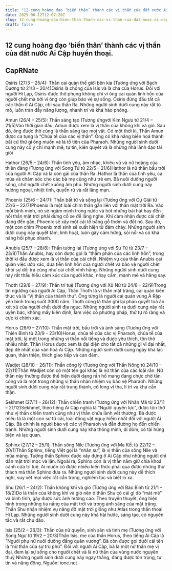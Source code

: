 ```yaml
---
title: "12 cung hoàng đạo ‘biến thân’ thành các vị thần của đất nước Ai Cập huyền thoại."
date: 2025-06-12T12:07:20Z
slug: 12-cung-hoang-dao-bien-than-thanh-cac-vi-than-cua-dat-nuoc-ai-cap-huyen-thoai
draft: false
---
```


## 12 cung hoàng đạo ‘biến thân’ thành các vị thần của đất nước Ai Cập huyền thoại.

## CapRNate

Osiris (27/3 – 25/4): Thần cai quản thế giới bên kia
(Tương ứng với Bạch Dương từ 21/3 – 20/4)Osiris là chồng của Isis và là cha của Horus. Đối với người Hi Lạp, Osiris được thờ phụng không chỉ vì ông cai quản linh hồn của người chết mà bởi vì ông còn giúp bảo vệ sự sống. Osiris đứng đầu tất cả các thần ở Ai Cập, chỉ sau thần Ra.
Những người sinh dưới cung này rất tò mò, luôn tràn đầy năng lượng, nhanh trí và khá hào phóng.
 
 
Amun (26/4 – 25/5): Thần sáng tạo
(Tương ứngvới Kim Ngưu từ 21/4 – 21/5)Vào thời gian đầu, Amun được xem là vị thần của không khí và gió. Sau đó, ông được thờ cúng là thần sáng tạo mọi vật. Có một thời kì, Thần Amun được ca tụng là “Chúa tể của các vị thần”. Ông có khả năng biến hoá thành bất cứ thứ gì ông muốn và là tổ tiên của Pharaoh.
Những người sinh dưới cung này có ý chí mạnh mẽ, tự tin, kiên quyết và là những nhà lãnh đạo tài giỏi
 
 
Hathor (26/5 – 24/6): Thần tình yêu, âm nhạc, khiêu vũ và nữ hoàng của thiên đàng
(Tương ứng với Song Tử từ 22/5 – 21/6)Hathor là nữ thần bầu trời của người Ai Cập và là con gái của thần Ra. Hathor là thần của tình yêu, ca múa và chăm sóc cho các bà mẹ cũng như trẻ em. Bà nuôi dưỡng người sống, chở người chết xuống âm phủ.
Những người sinh dưới cung này hướng ngoại, nhiệt tình, quyến rũ và rất lãng mạn.
 
 
Phoenix (25/6 – 24/7): Thần bất tử và sống lại
(Tương ứng với Cự Giải từ 22/6 – 22/7)Phoenix là một loài chim thần gắn liền với thần mặt trời Ra. Vào mỗi bình minh, nó sẽ ngâm mình trong nước và hót những bài hát hay đến nỗi thần mặt trời phải dừng cỗ xe để lắng nghe. Khi cảm nhận được cái chết đang đến gần, Phoenix sẽ xây một cái tổ bằng gỗ thơm và đốt nó. Sau đó, một con chim Phoenix mới sinh sẽ xuất hiện từ đám cháy.
Những người sinh dưới cung này quyết tâm, linh hoạt, luôn gây cảm hứng, sôi nổi và có khả năng hồi phục nhanh.
 
 
Anubis (25/7 – 28/8): Thần tương lai
(Tương ứng với Sư Tử từ 23/7 – 23/8)Thần Anubis, hay còn được gọi là “thẩm phán của các linh hồn”, trong thời kì đầu được xem là vị thần của cái chết. Nhiệm vụ của thần Anubis cai quản việc ướp xác, đưa tiễn linh hồn của người chết và bảo vệ người chết khỏi sự dối trá cũng như cái chết vĩnh hằng.
Những người sinh dưới cung này rất thấu hiểu cảm xúc của người khác, nhạy cảm, mạnh mẽ và hăng say.
 
 
Thoth (29/8 – 27/9): Thần trí tuệ 
(Tương ứng với Xử Nữ từ 24/8 – 22/9)Trong tín ngưỡng của người Ai Cập, Thần Thoth là vị thần mặt trăng, cai quản kiến thức và là “Vị thần của thánh thư”. Ông từng là người cai quản vùng Ả Rập yên bình trong suốt 3000 năm. Thoth cũng là thần ghi lại phán quyết toà án xét xử của người chết dưới địa ngục.
Những người sinh ra dưới cung này rất uyên bác, không mấy kiên định, làm việc có phương pháp, thứ tự rõ ràng và cực kì chính xác.
 
 
Horus (28/9 – 27/10): Thần mặt trời, bầu trời và ánh sáng 
(Tương ứng với Thiên Bình từ 23/9 – 23/10)Horus, chúa tể của các vị Pharaoh, chúa tể của mặt trời, là một trong những vị thần nổi tiếng và được yêu thích, tôn thờ nhiều nhất. Thần Horus được xem là đại diện cho tất cả những gì vĩ đại nhất, đẹp đẽ nhất của văn hoá Ai Cập.
Những người sinh dưới cung ngày khá lạc quan, thân thiện, thích giao tiếp và can đảm.
 
 
Wadjet (28/10 – 26/11): Thần công lý
(Tương ứng với Thần Nông từ 24/10 – 22/11)Thần Wadjiet còn có một tên gọi khác là nữ thần của các loài rắn. Nữ thần này thường được thể hiện dưới dạng rắn hổ mang đang chực chờ tấn công và là một trong những vị thần nhận nhiệm vụ bảo vệ Pharaoh.
Những người sinh dưới cung này rất trung thành, có lòng vị tha, lí trí và khá cẩn thận.
 
 
Sekhmet (27/11 – 26/12): Thần chiến tranh
(Tương ứng với Nhân Mã từ 23/11 – 21/12)Sekhmet, theo tiếng Ai Cập nghĩa là “Người quyền lực”, được tôn thờ như vị thần chiến tranh cũng như vị thần chữa lành vết thương. Bà được miêu tả là một con sư tử cái, loài động vật nguy hiểm nhất đối với người Ai Cập. Bà chính là người bảo vệ các vị Pharaoh và đẫn đường họ đến chiến tranh.
Những người sinh dưới cung này khá thông minh, dí dỏm, có tài hùng biện và lạc quan.
 
 
 
Sphinx (27/12 – 25/1): Thần sông Nile
(Tương ứng với Ma Kết từ 22/12 – 20/1)Thần Sphinx, tiếng Việt gọi là “nhân sư”, là vị thần của sông Nile và mùa màng. Tượng thần Sphinx được xây dựng ở Ai Cập như những người chỉ dẫn mặt trời mọc và lặn. Ngoài ra, Sphinx còn là vị thần nắm giữ chìa khoá cánh cửa trí tuệ. Ai muốn có được nhiều kiến thức phải qua được những thử thách mà thần Sphinx đưa ra.
Những người sinh dưới cung này dễ thích nghi, suy xét mọi việc rất cẩn trọng, nghiêm túc và biết lo xa.
 
 
Shu (26/1 – 24/2): Thần không khí và gió
(Tương ứng với Bảo Bình từ 21/1 – 18/2)Do là thần của không khí và gió nên ở thần Shu có cái gì đó “mát mẻ” và bình tĩnh, gây được sức ảnh hưởng cao. Theo truyền thuyết, ông hiện hình trong những tia nắng của mặt trời và trong ánh sáng của mặt trăng. Thần Shu nhận nhiệm vụ nâng đỡ mặt trời giống như Atlas trong thần thoại Hi Lạp.
Những người sinh dưới cung này khá hài hước, sáng tạo, có nguyên tắc và rất chu đáo.
 
 
 
Isis (25/2 – 26/3): Thần của nữ quyền, sinh sản và tình mẹ
(Tương ứng với Song Ngư từ 19/2 – 20/3)Thần Isis, mẹ của thần Horus, theo tiếng Ai Cập là “Người phụ nữ nuôi dưỡng đấng quân vương”. Bà còn được gọi dưới cái tên là “nữ thần của sự trù phú”. Đối với người Ai Cập, bà là một nữ thần mẹ vị đại, đem lại sự sống cho người chết và là nữ thần của vùng nước nguyên thuỷ
Những người sinh dưới cung này ngay thẳng, đáng được tôn trọng, tự tin và năng động.
 Nguồn: ione.net